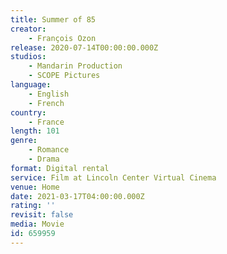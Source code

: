 ```yaml
---
title: Summer of 85
creator:
    - François Ozon
release: 2020-07-14T00:00:00.000Z
studios:
    - Mandarin Production
    - SCOPE Pictures
language:
    - English
    - French
country:
    - France
length: 101
genre:
    - Romance
    - Drama
format: Digital rental
service: Film at Lincoln Center Virtual Cinema
venue: Home
date: 2021-03-17T04:00:00.000Z
rating: ''
revisit: false
media: Movie
id: 659959
---
```



